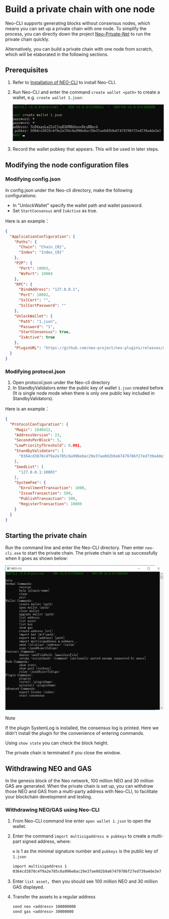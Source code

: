 # Build a private chain with one node

Neo-CLI supports generating blocks without consensus nodes, which means you can set up a private chain with one node. To simplify the process, you can directly down the project [Neo-Private-Net](https://github.com/chenzhitong/NEO-Private-Net) to run the private chain quickly.  

Alternatively, you can build a private chain with one node from scratch, which will be elaborated in the following sections.

## Prerequisites

1. Refer to [Installation of NEO-CLI](../../node/cli/setup.md) to install Neo-CLI.

2. Run Neo-CLI and enter the command `create wallet <path>` to create a wallet, e.g. `create wallet 1.json`:

   ![](../../../zh-cn/network/assets/create-wallet.png)

3. Record the wallet pubkey that appears. This will be used in later steps.

## Modifying the node configuration files

### Modifying config.json

In config.json under the Neo-cli directory, make the following configurations:

- In "UnlockWallet" specify the wallet path and wallet password.
- Set  `StartConsensus` and `IsActive` as true.

Here is an example：

```json
{
  "ApplicationConfiguration": {
    "Paths": {
      "Chain": "Chain_{0}",
      "Index": "Index_{0}"
    },
    "P2P": {
      "Port": 10003,
      "WsPort": 10004
    },
    "RPC": {
      "BindAddress": "127.0.0.1",
      "Port": 10002,
      "SslCert": "",
      "SslCertPassword": ""
    },
    "UnlockWallet": {
      "Path": "1.json",
      "Password": "1",
      "StartConsensus": true,
      "IsActive": true
    },
    "PluginURL": "https://github.com/neo-project/neo-plugins/releases/download/v{1}/{0}.zip"
  }
}
```

### Modifying protocol.json

1. Open protocol.json under the Neo-cli directory
2. In StandbyValidators enter the public key of wallet `1.json` created before (It is single node mode when there is only one public key included in StandbyValidators).

Here is an example：

```json
{
  "ProtocolConfiguration": {
    "Magic": 1840412,
    "AddressVersion": 23,
    "SecondsPerBlock": 5,
    "LowPriorityThreshold": 0.001,
    "StandbyValidators": [
      "0364cd3878c4f9a2e785c6a996e8ac29e37ae0d2b9a67479786f27ed739a4de3e7"
    ],
    "SeedList": [
      "127.0.0.1:10003"
    ],
    "SystemFee": {
      "EnrollmentTransaction": 1000,
      "IssueTransaction": 500,
      "PublishTransaction": 500,
      "RegisterTransaction": 10000
    }
  }
}
```

## Starting the private chain

Run the command line and enter the Neo-CLI directory. Then enter  `neo-cli.exe` to start the private chain. The private chain is set up successfully when it goes as shown below:

![img](../../../zh-cn/network/assets/solo.png)

> [!Note]
>
> If the plugin SystemLog is installed, the consensus log is printed. Here we didn't install the plugin for the convenience of entering commands.
>
> Using `show state` you can check the block height.

The private chain is terminated if you close the window.

## Withdrawing NEO and GAS

In the genesis block of the Neo network, 100 million NEO and 30 million GAS are generated. When the private chain is set up, you can withdraw those NEO and GAS from a multi-party address with Neo-CLI, to facilitate your blockchain development and testing.

### Withdrawing NEO/GAS using Neo-CLI

1. From Neo-CLI command line enter  `open wallet 1.json` to open the wallet.

2. Enter the command `import multisigaddress m pubkeys` to create a multi-part signed address, where:

   `m` is 1 as the minimal signature number and `pubkeys` is the public key of `1.json`

   ```
   import multisigaddress 1 0364cd3878c4f9a2e785c6a996e8ac29e37ae0d2b9a67479786f27ed739a4de3e7
   ```

3. Enter `list asset`，then you should see 100 million NEO and 30 million GAS displayed.
4. Transfer the assets to a regular address 
   ``` 
   send neo <address> 100000000
   send gas <address> 30000000
   ```
